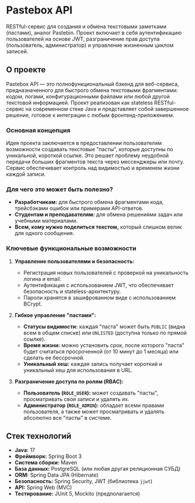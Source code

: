 # Pastebox API

RESTful-сервис для создания и обмена текстовыми заметками (пастами), аналог Pastebin. Проект включает в себя аутентификацию пользователей на основе JWT, разграничение прав доступа (пользователь, администратор) и управление жизненным циклом записей.

## О проекте

Pastebox API — это полнофункциональный бэкенд для веб-сервиса, предназначенного для быстрого обмена текстовыми фрагментами: кодом, логами, конфигурационными файлами или любой другой текстовой информацией. Проект реализован как stateless RESTful-сервис на современном стеке Java и представляет собой завершенное решение, готовое к интеграции с любым фронтенд-приложением.

### Основная концепция

Идея проекта заключается в предоставлении пользователям возможности создавать текстовые "пасты", которые доступны по уникальной, короткой ссылке. Это решает проблему неудобной передачи больших фрагментов текста через мессенджеры или почту. Сервис обеспечивает контроль над видимостью и временем жизни каждой записи.

### Для чего это может быть полезно?

*   **Разработчикам:** для быстрого обмена фрагментами кода, трейсбэками ошибок или примерами API-ответов.
*   **Студентам и преподавателям:** для обмена решениями задач или учебными материалами.
*   **Всем, кому нужно поделиться текстом,** который слишком велик для одного сообщения.

### Ключевые функциональные возможности

1.  **Управление пользователями и безопасность:**
    *   Регистрация новых пользователей с проверкой на уникальность логина и email.
    *   Аутентификация с использованием JWT, что обеспечивает безопасность и stateless-архитектуру.
    *   Пароли хранятся в зашифрованном виде с использованием BCrypt.

2.  **Гибкое управление "пастами":**
    *   **Статусы видимости:** каждая "паста" может быть `PUBLIC` (видна всем в общем списке) или `UNLISTED` (доступна только по прямой ссылке).
    *   **Время жизни:** можно установить срок, после которого "паста" будет считаться просроченной (от 10 минут до 1 месяца) или сделать ее бессрочной.
    *   **Уникальный хеш:** каждая запись получает короткий и уникальный хеш для использования в URL.

3.  **Разграничение доступа по ролям (RBAC):**
    *   **Пользователь (`ROLE_USER`):** может создавать "пасты", просматривать свои записи и удалять их.
    *   **Администратор (`ROLE_ADMIN`):** обладает всеми правами пользователя, а также может просматривать и удалять абсолютно все "пасты" в системе.



## Стек технологий

- **Java:** 17
- **Фреймворк:** Spring Boot 3
- **Система сборки:** Maven
- **База данных:** PostgreSQL (или любая другая реляционная СУБД)
- **ORM:** Spring Data JPA (Hibernate)
- **Безопасность:** Spring Security, JWT (библиотека `jjwt`)
- **API:** Spring Web (MVC)
- **Тестирование:** JUnit 5, Mockito (предполагается)
